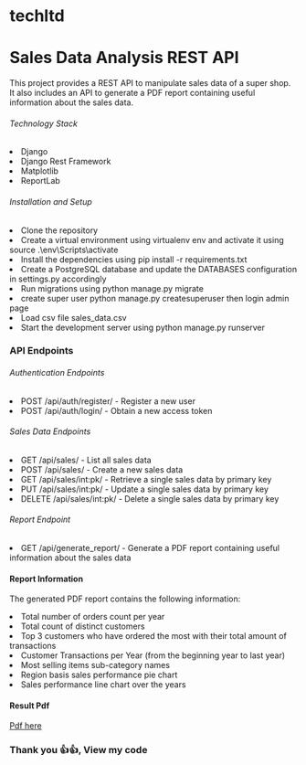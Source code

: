 # techltd
# Sales Data Analysis REST API
<p> This project provides a REST API to manipulate sales data of a super shop. It also includes an API to generate a PDF report containing useful information about the sales data. </p>

<h6>Technology Stack</h6>
<li>Django</li>
<li>Django Rest Framework</li>
<li>Matplotlib</li>
<li>ReportLab</li>

<h6> Installation and Setup </h6>
<li>Clone the repository</li>
<li> Create a virtual environment using virtualenv env and activate it using source .\env\Scripts\activate </li>
<li>Install the dependencies using pip install -r requirements.txt</li>
<li>Create a PostgreSQL database and update the DATABASES configuration in settings.py accordingly</li>
<li>Run migrations using python manage.py migrate</li>
<li>create super user  python manage.py createsuperuser  then login admin page</li>
<li>Load csv file sales_data.csv</li>
<li>Start the development server using python manage.py runserver </li>


<h3> API Endpoints </h5>
<h6> Authentication Endpoints</h6>
<li> POST /api/auth/register/ - Register a new user</li>
<li>POST /api/auth/login/ - Obtain a new access token</li>
<h6>Sales Data Endpoints</h6>
<li>GET /api/sales/ - List all sales data</li>
<li>POST /api/sales/ - Create a new sales data</li>
<li> GET /api/sales/int:pk/ - Retrieve a single sales data by primary key</li>
<li> PUT /api/sales/int:pk/ - Update a single sales data by primary key</li>
<li> DELETE /api/sales/int:pk/ - Delete a single sales data by primary key</li>
<h6>Report Endpoint</h6>
<li>GET /api/generate_report/ - Generate a PDF report containing useful information about the sales data</li>
  
<h4>Report Information</h4>
<p>The generated PDF report contains the following information:</p>

<li>Total number of orders count per year</li>
<li>Total count of distinct customers</li>
<li>Top 3 customers who have ordered the most with their total amount of transactions</li>
<li>Customer Transactions per Year (from the beginning year to last year)</li>
<li>Most selling items sub-category names</li>
<li>Region basis sales performance pie chart</li>
<li>Sales performance line chart over the years</li>

<h4> Result Pdf</h4>
<a href="https://github.com/abdullahaltushar/techltd/blob/main/sales_report.pdf">Pdf here</a>

<h3> Thank you 👍👍, View my code </h3>

